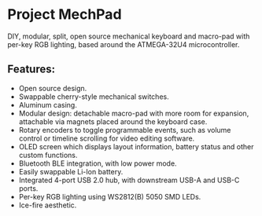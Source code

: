 # Project MechPad
DIY, modular, split, open source mechanical keyboard and macro-pad with per-key RGB lighting, based around the ATMEGA-32U4 microcontroller.

## Features:
- Open source design.
- Swappable cherry-style mechanical switches.
- Aluminum casing.
- Modular design: detachable macro-pad with more room for expansion, attachable via magnets placed around the keyboard case.
- Rotary encoders to toggle programmable events, such as volume control or timeline scrolling for video editing software.
- OLED screen which displays layout information, battery status and other custom functions.
- Bluetooth BLE integration, with low power mode.
- Easily swappable Li-Ion battery.
- Integrated 4-port USB 2.0 hub, with downstream USB-A and USB-C ports.
- Per-key RGB lighting using WS2812(B) 5050 SMD LEDs.
- Ice-fire aesthetic.








